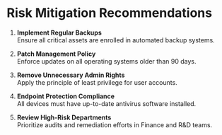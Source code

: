# Risk Mitigation Recommendations

1. **Implement Regular Backups**  
   Ensure all critical assets are enrolled in automated backup systems.

2. **Patch Management Policy**  
   Enforce updates on all operating systems older than 90 days.

3. **Remove Unnecessary Admin Rights**  
   Apply the principle of least privilege for user accounts.

4. **Endpoint Protection Compliance**  
   All devices must have up-to-date antivirus software installed.

5. **Review High-Risk Departments**  
   Prioritize audits and remediation efforts in Finance and R&D teams.
